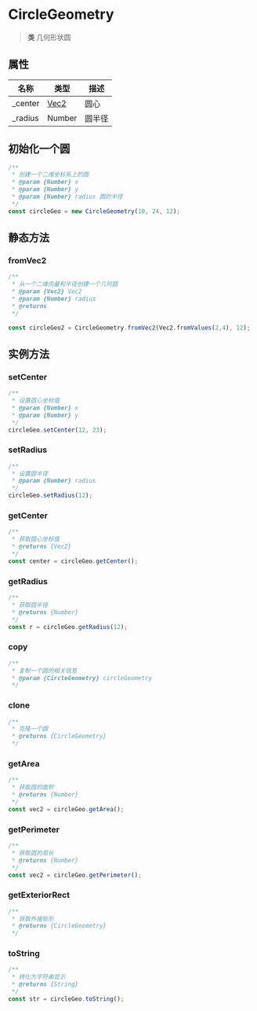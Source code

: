 # CircleGeometry

> **类** 几何形状圆

## 属性

|名称|类型|描述|
| - | - | - |
| \_center | [Vec2](https://jsextends.github.io/matrixjsDoc/api/vec2.html) | 圆心|
| \_radius | Number | 圆半径|

## 初始化一个圆

```js
/**
 * 创建一个二维坐标系上的圆
 * @param {Number} x
 * @param {Number} y
 * @param {Number} radius 圆的半径
 */
const circleGeo = new CircleGeometry(10, 24, 12);
```

## 静态方法

### fromVec2

```js
/**
 * 从一个二维向量和半径创建一个几何圆
 * @param {Vec2} Vec2 
 * @param {Number} radius 
 * @returns 
 */

const circleGeo2 = CircleGeometry.fromVec2(Vec2.fromValues(2,4), 12);
```

## 实例方法

### setCenter

```js
/**
 * 设置圆心坐标值
 * @param {Number} x
 * @param {Number} y
 */
circleGeo.setCenter(12, 23);
```

### setRadius

```js
/**
 * 设置圆半径
 * @param {Number} radius
 */
circleGeo.setRadius(12);
```

### getCenter

```js
/**
 * 获取圆心坐标值
 * @returns {Vec2} 
 */
const center = circleGeo.getCenter();
```

### getRadius

```js
/**
 * 获取圆半径
 * @returns {Number} 
 */
const r = circleGeo.getRadius(12);
```

### copy

```js
/**
 * 复制一个圆的相关信息
 * @param {CircleGeometry} circleGeometry
 */
```

### clone

```js
/**
 * 克隆一个圆
 * @returns {CircleGeometry}
 */
```

### getArea

```js
/**
 * 获取圆的面积
 * @returns {Number}
 */
const vec2 = circleGeo.getArea();
```

### getPerimeter

```js
/**
 * 获取圆的周长
 * @returns {Number}
 */
const vec2 = circleGeo.getPerimeter();
```

### getExteriorRect

```js
/**
 * 获取外接矩形
 * @returns {CircleGeometry}
 */
```

### toString

```js
/**
 * 转化为字符串显示
 * @returns {String}
 */
const str = circleGeo.toString();
```
